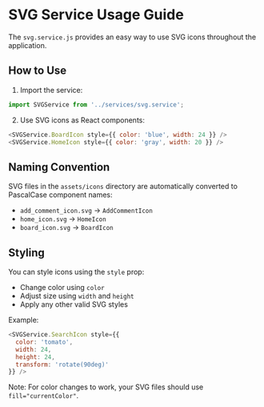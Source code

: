 # SVG Service Usage Guide

The `svg.service.js` provides an easy way to use SVG icons throughout the application.

## How to Use

1. Import the service:
```javascript
import SVGService from '../services/svg.service';
```

2. Use SVG icons as React components:
```javascript
<SVGService.BoardIcon style={{ color: 'blue', width: 24 }} />
<SVGService.HomeIcon style={{ color: 'gray', width: 20 }} />
```

## Naming Convention
SVG files in the `assets/icons` directory are automatically converted to PascalCase component names:
- `add_comment_icon.svg` → `AddCommentIcon`
- `home_icon.svg` → `HomeIcon`
- `board_icon.svg` → `BoardIcon`

## Styling
You can style icons using the `style` prop:
- Change color using `color`
- Adjust size using `width` and `height`
- Apply any other valid SVG styles

Example:
```javascript
<SVGService.SearchIcon style={{ 
  color: 'tomato',
  width: 24,
  height: 24,
  transform: 'rotate(90deg)'
}} />
```

Note: For color changes to work, your SVG files should use `fill="currentColor"`.
